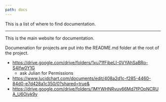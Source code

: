 ```yaml
---
path: docs
---
```


This is a list of where to find documentation.

---

This is the main website for documentation.

Documenation for projects are put into the README.md folder at the root
of the project.

- https://drive.google.com/drive/folders/1xu71fFibeLI-0VYAhSaBRo-S4lfw0Y1G
  - ask Julian for Permissions
- https://www.lucidchart.com/documents/edit/408a2d1c-f285-4460-84d0-e7d428a1c350/0?shared=true&
- https://drive.google.com/drive/folders/1MYWHNRvuv66Md7fPOpNCRUA_U6Ojyk9y

